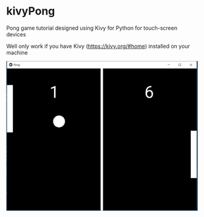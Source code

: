 # kivyPong
Pong game tutorial designed using Kivy for Python for touch-screen devices

Well only work if you have Kivy (https://kivy.org/#home) installed on your machine

![kivyPong](https://github.com/FR3ED0M/kivyPong/blob/master/kivy%20pong.PNG)
